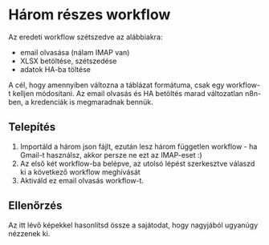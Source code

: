 # Három részes workflow

Az eredeti workflow szétszedve az alábbiakra:
  - email olvasása (nálam IMAP van)
  - XLSX betöltése, szétszedése
  - adatok HA-ba töltése


A cél, hogy amennyiben változna a táblázat formátuma, csak egy workflow-t kelljen módosítani.
Az email olvasás és HA betöltés marad változatlan n8n-ben, a kredenciák is megmaradnak bennük.

## Telepítés

  1) Importáld a három json fájlt, ezután lesz három független workflow - ha Gmail-t használsz, akkor
persze ne ezt az IMAP-eset :)
  2) Az első két workflow-ba belépve, az utolsó lépést szerkesztve válaszd ki a következő workflow meghívását
  3) Aktiváld ez email olvasás workflow-t.

## Ellenőrzés

Az itt lévő képekkel hasonlítsd össze a sajátodat, hogy nagyjából ugyanúgy nézzenek ki.

